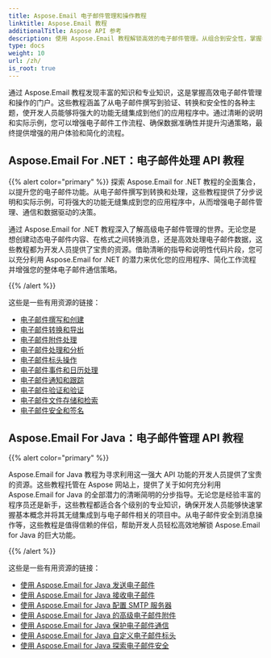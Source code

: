 ```yaml
---
title: Aspose.Email 电子邮件管理和操作教程
linktitle: Aspose.Email 教程
additionalTitle: Aspose API 参考
description: 使用 Aspose.Email 教程解锁高效的电子邮件管理。从组合到安全性，掌握各个方面以增强工作流程和用户体验。
type: docs
weight: 10
url: /zh/
is_root: true
---
```

通过 Aspose.Email 教程发现丰富的知识和专业知识，这是掌握高效电子邮件管理和操作的门户。这些教程涵盖了从电子邮件撰写到验证、转换和安全性的各种主题，使开发人员能够将强大的功能无缝集成到他们的应用程序中。通过清晰的说明和实际示例，您可以增强电子邮件工作流程、确保数据准确性并提升沟通策略，最终提供增强的用户体验和简化的流程。

## Aspose.Email For .NET：电子邮件处理 API 教程
{{% alert color="primary" %}}
探索 Aspose.Email for .NET 教程的全面集合，以提升您的电子邮件功能。从电子邮件撰写到转换和处理，这些教程提供了分步说明和实际示例，可将强大的功能无缝集成到您的应用程序中，从而增强电子邮件管理、通信和数据驱动的决策。

通过 Aspose.Email for .NET 教程深入了解高级电子邮件管理的世界。无论您是想创建动态电子邮件内容、在格式之间转换消息，还是高效处理电子邮件数据，这些教程都为开发人员提供了宝贵的资源。借助清晰的指导和说明性代码片段，您可以充分利用 Aspose.Email for .NET 的潜力来优化您的应用程序、简化工作流程并增强您的整体电子邮件通信策略。

{{% /alert %}}

这些是一些有用资源的链接：
- [电子邮件撰写和创建](./net/email-composition-and-creation/)
- [电子邮件转换和导出](./net/email-conversion-and-export/)
- [电子邮件附件处理](./net/email-attachment-handling/)
- [电子邮件处理和分析](./net/email-processing-and-analysis/)
- [电子邮件标头操作](./net/email-header-manipulation/)
- [电子邮件事件和日历处理](./net/email-event-and-calendar-handling/)
- [电子邮件通知和跟踪](./net/email-notification-and-tracking/)
- [电子邮件验证和验证](./net/email-validation-and-verification/)
- [电子邮件文件存储和检索](./net/email-file-storage-and-retrieval/)
- [电子邮件安全和签名](./net/email-security-and-signatures/)

## Aspose.Email For Java：电子邮件管理 API 教程
{{% alert color="primary" %}}

Aspose.Email for Java 教程为寻求利用这一强大 API 功能的开发人员提供了宝贵的资源。这些教程托管在 Aspose 网站上，提供了关于如何充分利用 Aspose.Email for Java 的全部潜力的清晰简明的分步指导。无论您是经验丰富的程序员还是新手，这些教程都适合各个级别的专业知识，确保开发人员能够快速掌握基本概念并将其无缝集成到与电子邮件相关的项目中。从电子邮件安全到消息操作等，这些教程是值得信赖的伴侣，帮助开发人员轻松高效地解锁 Aspose.Email for Java 的巨大功能。


{{% /alert %}}

这些是一些有用资源的链接：
- [使用 Aspose.Email for Java 发送电子邮件](./java/sending-emails/)
- [使用 Aspose.Email for Java 接收电子邮件](./java/receiving-emails/)
- [使用 Aspose.Email for Java 配置 SMTP 服务器](./java/configuring-smtp-servers/)
- [使用 Aspose.Email for Java 的高级电子邮件附件](./java/advanced-email-attachments/)
- [使用 Aspose.Email for Java 保护电子邮件通信](./java/securing-email-communications/)
- [使用 Aspose.Email for Java 自定义电子邮件标头](./java/customizing-email-headers/)
- [使用 Aspose.Email for Java 探索电子邮件安全](./java/exploring-email-security/)